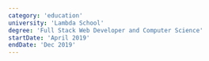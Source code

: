 ```yaml
---
category: 'education'
university: 'Lambda School'
degree: 'Full Stack Web Developer and Computer Science'
startDate: 'April 2019'
endDate: 'Dec 2019'
---
```

